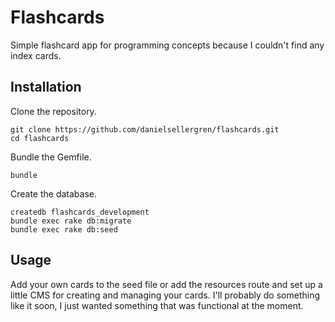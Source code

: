 # Flashcards

Simple flashcard app for programming concepts because I couldn't find any index cards.

## Installation

Clone the repository.

    git clone https://github.com/danielsellergren/flashcards.git
    cd flashcards

Bundle the Gemfile.

    bundle

Create the database.

    createdb flashcards_development
    bundle exec rake db:migrate
    bundle exec rake db:seed

## Usage

Add your own cards to the seed file or add the resources route and set up a little CMS for creating and managing your cards. I'll probably do something like it soon, I just wanted something that was functional at the moment.
